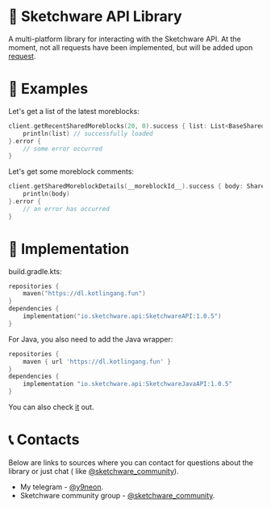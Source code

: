 # 🚀 Sketchware API Library

A multi-platform library for interacting with the Sketchware API. At the moment, not all requests have been implemented,
but will be added upon [request](https://github.com/y9neon/SketchwareAPI/issues/new).

# 🧪 Examples

Let's get a list of the latest moreblocks:

```kotlin
client.getRecentSharedMoreblocks(20, 0).success { list: List<BaseShared> ->
    println(list) // successfully loaded
}.error {
    // some error occurred
}
```

Let's get some moreblock comments:

```kotlin
client.getSharedMoreblockDetails(__moreblockId__).success { body: SharedDetails ->
    println(body)
}.error {
    // an error has occurred
}
```

# 📐 Implementation

build.gradle.kts:

```kotlin
repositories {
    maven("https://dl.kotlingang.fun")
}
dependencies {
    implementation("io.sketchware.api:SketchwareAPI:1.0.5")
}
```

For Java, you also need to add the Java wrapper:

```groovy
repositories {
    maven { url 'https://dl.kotlingang.fun' }
}
dependencies {
    implementation "io.sketchware.api:SketchwareJavaAPI:1.0.5"
}
```
You can also check 
[it](https://github.com/y9neon/SketchwareAPI/tree/master/tutorials/How%20to%20use%20library%20in%20Java) out.

# 📞 Contacts

Below are links to sources where you can contact for questions about the library or just chat (
like [@sketchware_community](https://t.me/sketchware_community)).

- My telegram - [@y9neon](https://t.me/y9neon).
- Sketchware community group - [@sketchware_community](https://t.me/sketchware_community).
